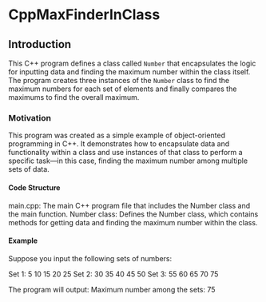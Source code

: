 # CppMaxFinderInClass


## Introduction

This C++ program defines a class called `Number` that encapsulates the logic for inputting data and finding the maximum number within the class itself. The program creates three instances of the `Number` class to find the maximum numbers for each set of elements and finally compares the maximums to find the overall maximum.

### Motivation

This program was created as a simple example of object-oriented programming in C++. It demonstrates how to encapsulate data and functionality within a class and use instances of that class to perform a specific task—in this case, finding the maximum number among multiple sets of data.


#### Code Structure
main.cpp: The main C++ program file that includes the Number class and the main function.
Number class: Defines the Number class, which contains methods for getting data and finding the maximum number within the class.


#### Example
Suppose you input the following sets of numbers:

Set 1: 5 10 15 20 25
Set 2: 30 35 40 45 50
Set 3: 55 60 65 70 75

The program will output:
Maximum number among the sets: 75




